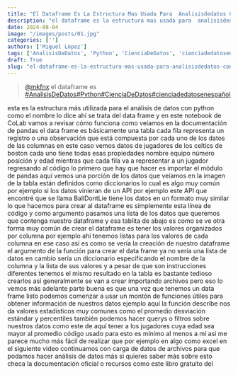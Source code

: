 ```yaml
---
title: "El Dataframe Es La Estructura Mas Usada Para  Analisisdedatos Con"
description: "el dataframe es la estructura mas usada para  analisisdedatos con"
date: 2024-08-04
image: "/images/posts/01.jpg"
categories: ['']
authors: ['Miguel López']
tags: ['AnalisisDeDatos', 'Python', 'CienciaDeDatos', 'cienciadedatosenespañol']
draft: True
slug: "el-dataframe-es-la-estructura-mas-usada-para-analisisdedatos-con"
---
```


<blockquote class="tiktok-embed" cite="{https://www.tiktok.com/@mkfnx/video/7194581569191906566}" data-video-id="7194581569191906566" style="max-width: 605px;min-width: 325px;" > <section> <a target="_blank" title="@mkfnx" href="https://www.tiktok.com/@mkfnx?refer=embed">@mkfnx</a> el dataframe es </section> <a title="AnalisisDeDatos" target="_blank" href="https://www.tiktok.com/tag/AnalisisDeDatos?refer=embed">#AnalisisDeDatos</a><a title="Python" target="_blank" href="https://www.tiktok.com/tag/Python?refer=embed">#Python</a><a title="CienciaDeDatos" target="_blank" href="https://www.tiktok.com/tag/CienciaDeDatos?refer=embed">#CienciaDeDatos</a><a title="cienciadedatosenespañol" target="_blank" href="https://www.tiktok.com/tag/cienciadedatosenespañol?refer=embed">#cienciadedatosenespañol</a> </blockquote> <script async src="https://www.tiktok.com/embed.js"></script>

esta es la estructura más utilizada para el análisis de datos con python como el nombre lo dice ahí se trata del data frame y en este notebook de CoLab vamos a revisar cómo funciona como veíamos en la documentación de pandas el data frame es básicamente una tabla cada fila representa un registro o una observación que está compuesta por cada uno de los datos de las columnas en este caso vemos datos de jugadores de los celtics de boston cada uno tiene todas esas propiedades nombre equipo número posición y edad mientras que cada fila va a representar a un jugador regresando al código lo primero que hay que hacer es importar el módulo de pandas aquí vemos una porción de los datos que veíamos en la imagen de la tabla están definidos como diccionarios lo cual es algo muy común por ejemplo si los datos vinieran de un API por ejemplo este API que encontré que se llama BallDontLie tiene los datos en un formato muy similar lo que hacemos para crear al dataframe es simplemente esta línea de código y como argumento pasamos una lista de los datos que queremos que contenga nuestro dataframe y esa tablita de abajo es como se ve otra forma muy común de crear el dataframe es tener los valores organizados por columna por ejemplo ahí tenemos listas para los valores de cada columna en ese caso así es como se vería la creación de nuestro dataframe el argumento de la función para crear el data frame ya no sería una lista de datos en cambio sería un diccionario especificando el nombre de la columna y la lista de sus valores y a pesar de que son instrucciones diferentes tenemos el mismo resultado en la tabla es bastante tedioso crearlos así generalmente se van a crear importando archivos pero eso lo vemos más adelante parte buena es que una vez que tenemos un data frame listo podemos comenzar a usar un montón de funciones útiles para obtener información de nuestros datos ejemplo aquí la función describe nos da valores estadísticos muy comunes como el promedio desviación estándar y percentiles también podemos hacer querys o filtros sobre nuestros datos como este de aquí tener a los jugadores cuya edad sea mayor al promedio código usado para esto es mínimo al menos a mí así me parece mucho más fácil de realizar que por ejemplo en algo como excel en el siguiente video continuamos con carga de datos de archivos para que podamos hacer análisis de datos más si quieres saber más sobre esto checa la documentación oficial o recursos como este libro gratuito del 